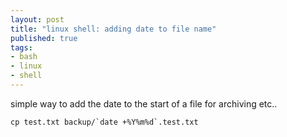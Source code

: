 ```yaml
---
layout: post
title: "linux shell: adding date to file name"
published: true
tags: 
- bash
- linux
- shell
---
```

simple way to add the date to the start of a file for archiving etc..

```
cp test.txt backup/`date +%Y%m%d`.test.txt
```
